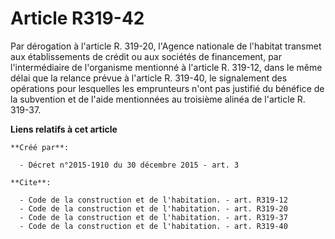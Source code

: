 # Article R319-42

Par dérogation à l'article R. 319-20, l'Agence nationale de l'habitat transmet aux établissements de crédit ou aux sociétés
de financement, par l'intermédiaire de l'organisme mentionné à l'article R. 319-12, dans le même délai que la relance prévue
à l'article R. 319-40, le signalement des opérations pour lesquelles les emprunteurs n'ont pas justifié du bénéfice de la
subvention et de l'aide mentionnées au troisième alinéa de l'article R. 319-37.

**Liens relatifs à cet article**

	**Créé par**:

	  - Décret n°2015-1910 du 30 décembre 2015 - art. 3

	**Cite**:

	  - Code de la construction et de l'habitation. - art. R319-12
	  - Code de la construction et de l'habitation. - art. R319-20
	  - Code de la construction et de l'habitation. - art. R319-37
	  - Code de la construction et de l'habitation. - art. R319-40

